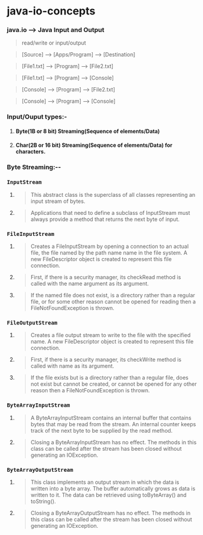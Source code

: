 # java-io-concepts

### java.io --> Java Input and Output

> read/write or input/output


> [Source] 	-->	[Apps/Program] 	--> [Destination]

> [File1.txt] --> 	[Program] 		--> [File2.txt]


> [File1.txt] --> 	[Program] 		--> [Console]


> [Console] 	--> 	[Program] 		--> [File2.txt]


> [Console] 	--> 	[Program] 		--> [Console]


### Input/Ouput types:-
1. #### Byte(1B or 8 bit) Streaming(Sequence of elements/Data)
2. #### Char(2B or 16 bit) Streaming(Sequence of elements/Data) for characters.

### Byte Streaming:--
### ```InputStream```
1. > This abstract class is the superclass of all classes representing an input stream of bytes.
2. > Applications that need to define a subclass of InputStream must always provide a method that returns the next byte of input.

### ```FileInputStream```
1. > Creates a FileInputStream by opening a connection to an actual file, the file named by the path name name in the file system. A new FileDescriptor object is created to represent this file connection.
2. > First, if there is a security manager, its checkRead method is called with the name argument as its argument.
3. > If the named file does not exist, is a directory rather than a regular file, or for some other reason cannot be opened for reading then a FileNotFoundException is thrown.

### ```FileOutputStream```
1. > Creates a file output stream to write to the file with the specified name. A new FileDescriptor object is created to represent this file connection.
2. > First, if there is a security manager, its checkWrite method is called with name as its argument.
3. > If the file exists but is a directory rather than a regular file, does not exist but cannot be created, or cannot be opened for any other reason then a FileNotFoundException is thrown.

### ```ByteArrayInputStream```
1. > A ByteArrayInputStream contains an internal buffer that contains bytes that may be read from the stream. An internal counter keeps track of the next byte to be supplied by the read method.
2. > Closing a ByteArrayInputStream has no effect. The methods in this class can be called after the stream has been closed without generating an IOException.

### ```ByteArrayOutputStream```
1. > This class implements an output stream in which the data is written into a byte array. The buffer automatically grows as data is written to it. The data can be retrieved using toByteArray() and toString().
2. > Closing a ByteArrayOutputStream has no effect. The methods in this class can be called after the stream has been closed without generating an IOException.
